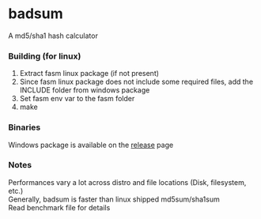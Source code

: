 # badsum
A md5/sha1 hash calculator

### Building (for linux)
1. Extract fasm linux package (if not present)
1. Since fasm linux package does not include some required files, add the INCLUDE folder from windows package
2. Set fasm env var to the fasm folder
3. make

### Binaries
Windows package is available on the [release](https://github.com/mp81ss/badsum/releases) page

### Notes
Performances vary a lot across distro and file locations (Disk, filesystem, etc.)\
Generally, badsum is faster than linux shipped md5sum/sha1sum\
Read benchmark file for details
